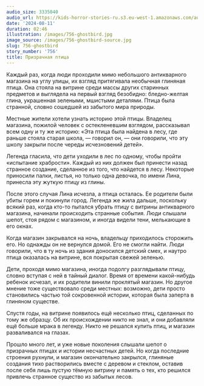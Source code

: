 ```yaml
---
audio_size: 3335040
audio_url: https://kids-horror-stories-ru.s3.eu-west-1.amazonaws.com/audio/756-ghostbird.mp3
date: '2024-08-11'
duration: 02:46
illustration: /images/756-ghostbird.jpg
image_source: /images/756-ghostbird-source.jpg
slug: 756-ghostbird
story_number: '756'
title: Призрачная птица
---
```


Каждый раз, когда люди проходили мимо небольшого антикварного магазина на углу улицы, их взгляд притягивала необычная глиняная птица. Она стояла на витрине среди массы других старинных предметов и выглядела на первый взгляд безобидно: бледно-желтая глина, украшенная зелеными, мшистыми деталями. Птица была странной, словно сошедшей из забытого мира природы.

Местные жители хотели узнать историю этой птицы. Владелец магазина, пожилой человек с остекленевшим взглядом, рассказывал всем одну и ту же историю: «Эта птица была найдена в лесу, где раньше стояла старая школа, — говорил он, — они говорили, что эту школу закрыли после череды исчезновений детей».

Легенда гласила, что дети уходили в лес по одному, чтобы пройти «испытание храбрости». Каждый из них должен был принести назад странное создание, сделанное из того, что найдется в лесу. Некоторые приносили палки, листья, но только одна девочка, по имени Лина, принесла эту жуткую птицу из глины.

После этого случая Лина исчезла, а птица осталась. Ее родители были убиты горем и покинули город. Легенда же жила дальше, поскольку всякий раз, когда кто-то пытался убрать птицу с витрины антикварного магазина, начинали происходить странные события. Люди слышали шепот, стоя рядом с магазином, и иногда видели тени, мелькающие в его окнах.

Когда магазин закрывался на ночь, владельцу приходилось сторожить его. Но однажды он не вернулся домой. Его не смогли найти. Люди говорили, что в ту ночь из здания доносился детский смех, и наутро птица оказалась на витрине, вся покрытая свежей зеленью.

Дети, проходя мимо магазина, иногда подолгу разглядывали птицу, словно вступая с ней в тайный диалог. Время от времени какой-нибудь ребенок исчезал, и их родители винили проклятый магазин. Но другое мнение тоже существовало среди местных: возможно, дети просто становились частью той сокровенной истории, которая была заперта в глиняном существе.

Спустя годы, на витрине появилось ещё несколько птиц, сделанных по тому же образцу. Об их происхождении никто не знал, и они добавляли ещё больше мрака в легенду. Никто не решался купить птиц, и магазин разваливался на глазах.

Прошло много лет, и уже новые поколения слышали шепот о призрачных птицах и истории несчастных детей. Но когда последние строения рухнули, и магазин окончательно закрылся, глиняные создания тихо растворились вместе с деревом и стеклом, оставив после себя лишь пустую тёмную витрину и память о тех, кто решился привлечь странное существо из забытых лесов.